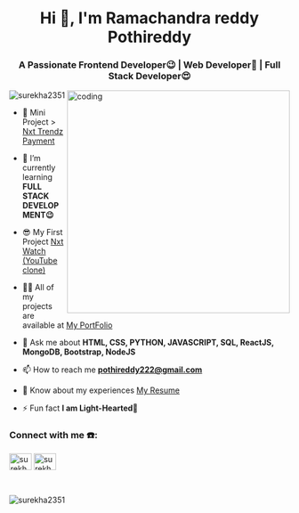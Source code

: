 
<h1 align="center">Hi 👋, I'm Ramachandra reddy Pothireddy </h1>
<h3 align="center">A Passionate Frontend Developer😉 | Web Developer🤗 | Full Stack Developer😍</h3>
<img align ="right" width="400" alt="coding" src="https://cdn.dribbble.com/users/17707/screenshots/2413754/rrr.gif"

<p align="left"> <img src="https://komarev.com/ghpvc/?username=surekha2351&label=Profile%20views&color=0e75b6&style=flat" alt="surekha2351" /> </p>

- 🔭 Mini Project > [Nxt Trendz Payment](https://ramnxttrendz1.ccbp.tech)

- 🌱 I’m currently learning **FULL STACK DEVELOPMENT😉**

- 😎 My First Project [Nxt Watch (YouTube clone)](https://nxtwatchl.ccbp.tech)

- 👨‍💻 All of my projects are available at [My PortFolio](https://ramachandrareddy1.vercel.app/)

- 💬 Ask me about **HTML, CSS, PYTHON, JAVASCRIPT, SQL, ReactJS, MongoDB, Bootstrap, NodeJS**

- 📫 How to reach me **pothireddy222@gmail.com**

- 📄 Know about my experiences [My Resume](https://drive.google.com/file/d/1Tpnyfp5GuUtYYs_vpLYou59FMUX-h5xc/view?usp=sharing)
  

- ⚡ Fun fact **I am Light-Hearted💞**

<h3 align="left">Connect with me ☎️:</h3>
<p align="left">
<a href="https://www.linkedin.com/in/p-ramachandra-reddy-6200a31aa/" target="blank"><img align="center" src="https://raw.githubusercontent.com/rahuldkjain/github-profile-readme-generator/master/src/images/icons/Social/linked-in-alt.svg" alt="surekha yerrabatti" height="30" width="40" /></a>
<a href="https://instagram.com/surekha_yerrabatti2351" target="blank"><img align="center" src="https://raw.githubusercontent.com/rahuldkjain/github-profile-readme-generator/master/src/images/icons/Social/instagram.svg" alt="surekha_yerrabatti2351" height="30" width="40" /></a>
</p>
<br/>

<p><img align="left" src="https://github-readme-stats.vercel.app/api/top-langs?username=surekha2351&show_icons=true&locale=en&layout=compact" alt="surekha2351" /></p>
